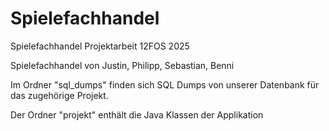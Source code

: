 # Spielefachhandel
Spielefachhandel Projektarbeit 12FOS 2025

Spielefachhandel von Justin, Philipp, Sebastian, Benni

Im Ordner "sql_dumps" finden sich SQL Dumps von unserer Datenbank für das zugehörige Projekt.

Der Ordner "projekt" enthält die Java Klassen der Applikation
